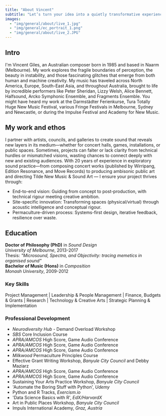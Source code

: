 ```yaml
---
title: "About Vincent"
subtitle: "Let’s turn your idea into a quietly transformative experience that is creatively uncompromising."
images:
  - "img/general/about/live_1.jpg"
  - "img/general/ec_portrait_1.png"
  - "img/general/about/live_2.JPG"
---
```

## Intro
I'm Vincent Giles, an Australian composer born in 1985 and based in Naarm (Melbourne). My work explores the fragile boundaries of perception, the beauty in instability, and those fascinating glitches that emerge from both human and machine creativity.
My music has traveled across North America, Europe, South-East Asia, and throughout Australia, brought to life by incredible performers like Peter Sheridan, Lizzy Welsh, Alice Bennett, Halfsound, Arcko Symphonic Ensemble, and Fragments Ensemble. You might have heard my work at the Darmstädter Ferienkurse, Tura Totally Huge New Music Festival, various Fringe Festivals in Melbourne, Sydney and Newcastle, or during the Impulse Festival and Academy for New Music.

## My work and ethos
I partner with artists, councils, and galleries to create sound that reveals new layers in its medium—whether for concert halls, games, installations, or public spaces. Sometimes, projects can falter or lack clarity from technical hurdles or mismatched visions, wasting chances to connect deeply with new and existing audiences.
With 20 years of experience in exploratory sound practice—from composing concert works (published by Wirripang, Edition Resonance, and Move Records) to producing ambisonic public art and directing Tilde New Music & Sound Art — I ensure your project thrives through:
  - End-to-end vision: Guiding from concept to post-production, with technical rigour meeting creative ambition.
  - Site-specific innovation: Transforming spaces (physical/virtual) through acoustic intelligence and conceptual rigour.
  - Permaculture-driven process: Systems-first design, iterative feedback, resilience over waste.

## Education
**Doctor of Philosophy (PhD)** in *Sound Design*  
*University of Melbourne*, 2013-2017  
Thesis: *"Microsound, Spectra, and Objectivity: tracing memetics in organised sound"*  
**Bachelor of Music (Hons)** in *Composition*  
*Monash University*, 2009-2012
### Key Skills
Project Management | Leadership & People Management | Finance, Budgets & Grants | Research | Technology & Creative Arts | Strategic Planning & Implementation
### Professional Development
- *Neurodiversity Hub* - Demand Overload Workshop 
- *SBS* Core Inclusion Course  
- *APRA/AMCOS* High Score, Game Audio Conference  
- *APRA/AMCOS* High Score, Game Audio Conference  
- *APRA/AMCOS* High Score, Game Audio Conference  
- *Milkwood* Permaculture Principles Course  
- Effective Grant Writing Workshop, *Banyule City Council* and Debby Maziarz  
- *APRA/AMCOS* High Score, Game Audio Conference  
- *APRA/AMCOS* High Score, Game Audio Conference  
- Sustaining Your Arts Practice Workshop, *Banyule City Council*  
- 'Automate the Boring Stuff with Python', *Udemy*  
- Python and R Tracks, *Exercism.io*  
- 'Data Science Basics with R', *EdX/HarvardX*  
- Art in Public Places Workshop, *Banyule City Council*  
- Impuls International Academy, *Graz, Austria*  

